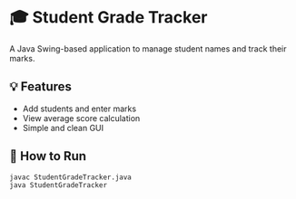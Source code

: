 # 🎓 Student Grade Tracker

A Java Swing-based application to manage student names and track their marks.

## 💡 Features
- Add students and enter marks  
- View average score calculation  
- Simple and clean GUI  

## 🚀 How to Run
```bash
javac StudentGradeTracker.java  
java StudentGradeTracker
```
